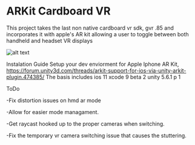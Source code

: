# ARKit Cardboard VR

 This project takes the last non native cardboard vr sdk, gvr .85 and incorporates it with apple's AR kit allowing a user to toggle between both handheld and headset VR displays



![alt text](http://i.imgur.com/WedVqFt.gif)

Instalation Guide
Setup your dev enviorment for Apple Iphone AR Kit,
https://forum.unity3d.com/threads/arkit-support-for-ios-via-unity-arkit-plugin.474385/
The basis includes
ios 11 
 xcode 9 beta 2
 unity 5.6.1 p 1

ToDo

-Fix distortion issues on hmd ar mode

-Allow for easier mode managament.

-Get raycast hooked up to the proper cameras when switching.

-Fix the temporary vr camera switching issue that causes the stuttering. 
